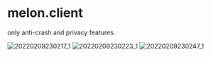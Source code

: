 # melon.client
only anti-crash and privacy features.

![20220209230217_1](https://user-images.githubusercontent.com/93588803/154662447-66822117-eb25-40da-92e3-9a0ada818ff6.jpg)
![20220209230223_1](https://user-images.githubusercontent.com/93588803/154662460-6b3937b4-18b9-44cc-9763-c37cc4712d50.jpg)
![20220209230247_1](https://user-images.githubusercontent.com/93588803/154662468-d3141291-e76e-4855-bb61-74ef47198565.jpg)
